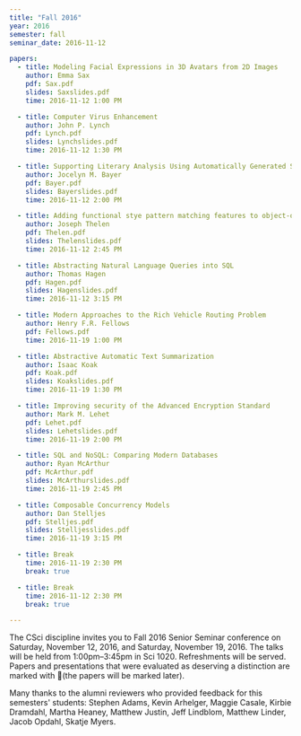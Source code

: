 ```yaml
---
title: "Fall 2016"
year: 2016
semester: fall
seminar_date: 2016-11-12

papers:
  - title: Modeling Facial Expressions in 3D Avatars from 2D Images
    author: Emma Sax
    pdf: Sax.pdf
    slides: Saxslides.pdf
    time: 2016-11-12 1:00 PM

  - title: Computer Virus Enhancement
    author: John P. Lynch
    pdf: Lynch.pdf
    slides: Lynchslides.pdf
    time: 2016-11-12 1:30 PM

  - title: Supporting Literary Analysis Using Automatically Generated Social Network Graphs
    author: Jocelyn M. Bayer
    pdf: Bayer.pdf
    slides: Bayerslides.pdf
    time: 2016-11-12 2:00 PM

  - title: Adding functional stye pattern matching features to object-oriented languages
    author: Joseph Thelen
    pdf: Thelen.pdf
    slides: Thelenslides.pdf
    time: 2016-11-12 2:45 PM

  - title: Abstracting Natural Language Queries into SQL
    author: Thomas Hagen
    pdf: Hagen.pdf
    slides: Hagenslides.pdf
    time: 2016-11-12 3:15 PM

  - title: Modern Approaches to the Rich Vehicle Routing Problem
    author: Henry F.R. Fellows
    pdf: Fellows.pdf
    time: 2016-11-19 1:00 PM

  - title: Abstractive Automatic Text Summarization
    author: Isaac Koak
    pdf: Koak.pdf
    slides: Koakslides.pdf
    time: 2016-11-19 1:30 PM

  - title: Improving security of the Advanced Encryption Standard
    author: Mark M. Lehet
    pdf: Lehet.pdf
    slides: Lehetslides.pdf
    time: 2016-11-19 2:00 PM

  - title: SQL and NoSQL: Comparing Modern Databases
    author: Ryan McArthur
    pdf: McArthur.pdf
    slides: McArthurslides.pdf
    time: 2016-11-19 2:45 PM

  - title: Composable Concurrency Models
    author: Dan Stelljes
    pdf: Stelljes.pdf
    slides: Stelljesslides.pdf
    time: 2016-11-19 3:15 PM

  - title: Break
    time: 2016-11-19 2:30 PM
    break: true

  - title: Break
    time: 2016-11-12 2:30 PM
    break: true

---
```


The CSci discipline invites you to Fall 2016 Senior Seminar conference on Saturday, November 12, 2016, and Saturday, November 19, 2016. The talks will be held from 1:00pm–3:45pm in Sci 1020. Refreshments will be served. Papers and presentations that were evaluated as deserving a distinction are marked with 🌟(the papers will be marked later).

Many thanks to the alumni reviewers who provided feedback for this semesters' students: Stephen Adams, Kevin Arhelger, Maggie Casale, Kirbie Dramdahl, Martha Heaney, Matthew Justin, Jeff Lindblom, Matthew Linder, Jacob Opdahl, Skatje Myers.

